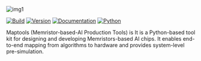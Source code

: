 ![img1](https://github.com/MiskaMoska/maptools/blob/main/assets/maptools-logo.png)

[![ Build ](https://img.shields.io/badge/build-passing-mediumgreen)](
https://github.com/MiskaMoska/maptools)
[![ Version ](https://img.shields.io/badge/version-1.0.0-blue)](
https://github.com/MiskaMoska/maptools)
[![ Documentation ](https://img.shields.io/badge/documentation-up_to_data-lightseagreen)](
https://maptools-doc.readthedocs.io/en/latest/)
[![ Python ](https://img.shields.io/badge/python-3.8_|_3.9_|_3.10_|_3.11-orange)](
https://www.python.org/)




Maptools (Memristor-based-AI Production Tools) is It is a Python-based tool kit for designing and developing Memristors-based AI chips. It enables end-to-end mapping from algorithms to hardware and provides system-level pre-simulation.